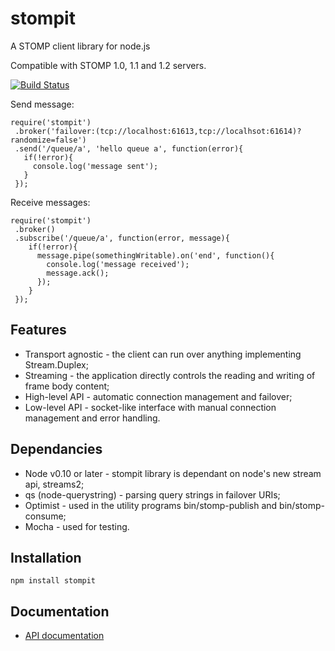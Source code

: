# stompit

A STOMP client library for node.js

Compatible with STOMP 1.0, 1.1 and 1.2 servers.

[![Build Status](https://travis-ci.org/gdaws/node-stomp.png)](https://travis-ci.org/gdaws/node-stomp)

Send message:

    require('stompit')
     .broker('failover:(tcp://localhost:61613,tcp://localhsot:61614)?randomize=false')
     .send('/queue/a', 'hello queue a', function(error){
       if(!error){
         console.log('message sent');
       }
     });

Receive messages:

    require('stompit')
     .broker()
     .subscribe('/queue/a', function(error, message){
        if(!error){
          message.pipe(somethingWritable).on('end', function(){
            console.log('message received');
            message.ack();
          });
        }
     });

## Features

* Transport agnostic - the client can run over anything implementing Stream.Duplex;
* Streaming - the application directly controls the reading and writing of frame body content;
* High-level API - automatic connection management and failover;
* Low-level API - socket-like interface with manual connection management and error handling.

## Dependancies

* Node v0.10 or later - stompit library is dependant on node's new stream api, streams2;
* qs (node-querystring) - parsing query strings in failover URIs;
* Optimist - used in the utility programs bin/stomp-publish and bin/stomp-consume;
* Mocha - used for testing.

## Installation

 `npm install stompit`

## Documentation

* [API documentation](http://gdaws.github.io/node-stomp/api/)
